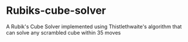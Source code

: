 # Rubiks-cube-solver
A Rubik's Cube Solver implemented using Thistlethwaite's algorithm that can solve any scrambled cube within 35 moves 
